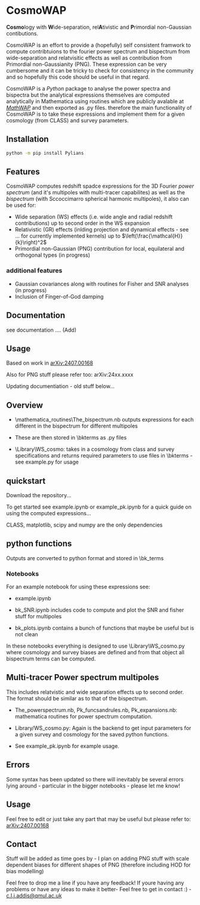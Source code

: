 # CosmoWAP

**Cosmo**logy with **W**ide-separation, rel**A**tivistic and **P**rimordial non-Gaussian contibutions.

CosmoWAP is an effort to provide a (hopefully) self consistent framwork to compute contribtuions to the fourier power spectrum and bispectrum from wide-separation and relatvisitic effects as well as contribution from Primordial non-Gaussianity (PNG).
These expression can be very cumbersome and it can be tricky to check for consistency in the community and so hopefully this code should be useful in that regard.

CosmoWAP is a *Python* package to analyse the power spectra and bispectra but the analytical expressions themselves are computed analytically in Mathematica using routines which are publicly avalable at [*MathWAP*](https://github.com/craddis1/MathWAP) and then exported as .py files. therefore the main functionality of CosmoWAP is to take these expressions and implement them for a given cosmology (from CLASS) and survey parameters.

## Installation

``` sh
python -m pip install Pylians
```

## Features

CosmoWAP computes redshift spadce expressions for the 3D Fourier *power spectrum* (and it's multipoles with multi-tracer capabilites) as well as the *bispectrum* (with Sccoccimarro spherical harmonic multipoles), it also can be used for:

- Wide separation (WS) effects (i.e. wide angle and radial redshift contributions) up to second order in the WS expansion
- Relativistic (GR) effects (inlding projection and dynamical effects - see ... for currently implemented kernels) up to $\left(\frac{\mathcal{H}}{k}\right)^2$
- Primordial non-Gaussian (PNG) contribution for local, equilateral and orthogonal types (in progress)

### additional features

- Gaussian covariances along with routines for Fisher and SNR analyses (in progress)
- Inclusion of Finger-of-God damping

## Documentation 

see documentation .... (Add)

## Usage
Based on work in [arXiv:2407.00168](https://arxiv.org/abs/2407.00168) 

Also for PNG stuff please refer too: arXiv:24xx.xxxx


Updating documentiation - old stuff below...

## Overview

- \mathematica_routines\The_bispectrum.nb outputs expressions for each different in the bispectrum for different multipoles

- These are then stored in \bkterms as .py files

- \Library\WS_cosmo: takes in a cosmology from class and survey specifications and returns required parameters to use files in \bkterms - see example.py for usage

## quickstart

Download the repository...

To get started see example.ipynb or example_pk.ipynb for a quick guide on using the computed expressions...

CLASS, matplotlib, scipy and numpy are the only dependencies

## python functions

Outputs are converted to python format and stored in \bk_terms

### Notebooks

For an example notebook for using these expressions see:

- example.ipynb 

- bk_SNR.ipynb includes code to compute and plot the SNR and fisher stuff for multipoles

- bk_plots.ipynb contains a bunch of functions that maybe be useful but is not clean

In these notebooks everything is designed to use \Library\WS_cosmo.py where cosmology and survey biases are defined and from that object all bispectrum terms can be computed.


## Multi-tracer Power spectrum multipoles

This includes relatvistic and wide separation effects up to second order. The format should be similar as to that of the bispectrum.

- The_powerspectrum.nb, Pk_funcsandrules.nb, Pk_expansions.nb: mathematica routines for power spectrum computation.

- Library/WS_cosmo.py: Again is the backend to get input parameters for a given survey and cosmology for the saved python functions.

- See example_pk.ipynb for example usage.


## Errors

Some syntax has been updated so there will inevitably be several errors lying around - particular in the bigger notebooks - please let me know!

## Usage

Feel free to edit or just take any part that may be useful but please refer to:
[arXiv:2407.00168](https://arxiv.org/abs/2407.00168)

## Contact

Stuff will be added as time goes by - I plan on adding PNG stuff with scale dependent biases for different shapes of PNG (therefore including HOD for bias modelling)

Feel free to drop me a line if you have any feedback!
If youre having any problems or have any ideas to make it better-  Feel free to get in contact :) - c.l.j.addis@qmul.ac.uk
